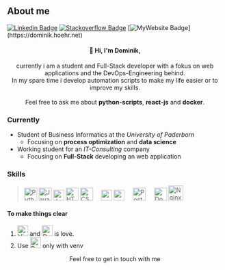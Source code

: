 <!--
**hrdominik/hrdominik** is a ✨ _special_ ✨ repository because its `README.md` (this file) appears on your GitHub profile.
-->
## About me
[![Linkedin Badge](https://img.shields.io/badge/-LinkedIn-0e76a8?logo=Linkedin&logoColor=white)](https://linkedin.com/in/dominik-hoehr)
[![Stackoverflow Badge](https://img.shields.io/badge/Stackoverflow-222426?logo=Stackoverflow&logoColor=f48024)](https://stackoverflow.com/users/16983494)
[![MyWebsite Badge](https://img.shields.io/badge/My-Website-FFB900?)](https://dominik.hoehr.net)

<h4 align=center>👋 Hi, I'm Dominik,</h4>
<p align=center>
currently i am a student and Full-Stack developer with a fokus on web applications and the DevOps-Engineering behind. <br />
In my spare time i develop automation scripts to make my life easier or to improve my skills.
<br /><br />
Feel free to ask me about <b>python-scripts</b>, <b>react-js</b> and <b>docker</b>.
</p>

### Currently 
* Student of Business Informatics at the *University of Paderborn*
   * Focusing on **process optimization** and **data science**
* Working student for an *IT-Consulting* company
   * Focusing on **Full-Stack** developing an web application

### Skills
> <img src="https://dominik.hoehr.net/assets/images/python.svg" alt="Python" height="30" /> <img src="https://dominik.hoehr.net/assets/images/java.svg" alt="Java" height="30" /> <img src="https://dominik.hoehr.net/assets/images/javascript.svg" alt="JavaScript" height="25" /> <img src="https://dominik.hoehr.net/assets/images/html5.svg" alt="HTML 5" height="30" /> <img src="https://dominik.hoehr.net/assets/images/css3.svg" alt="CSS 3" height="30" /> &nbsp;&nbsp;&nbsp; <img src="https://dominik.hoehr.net/assets/images/react.svg" alt="react" height="25" /> <img src="https://dominik.hoehr.net/assets/images/redux.svg" alt="redux" height="25" /> &nbsp;&nbsp;&nbsp; <img src="https://dominik.hoehr.net/assets/images/postgresql.svg" alt="PostgreSQL" height="30" /> &nbsp;&nbsp;&nbsp; <img src="https://dominik.hoehr.net/assets/images/docker.svg" alt="Docker and Docker Compose" height="30" /> <img src="https://dominik.hoehr.net/assets/images/nginx.svg" alt="Nginx" height="35" />

#### To make things clear
1. <img src="https://dominik.hoehr.net/assets/images/vscode.svg" alt="Visual Studio Code" height="25" /> and <img src="https://dominik.hoehr.net/assets/images/docker.svg" alt="Docker and Docker Compose" height="25" /> is love. <br/>
1. Use <img src="https://dominik.hoehr.net/assets/images/python.svg" alt="Python" height="25" /> only with venv

<p align=center>Feel free to get in touch with me</p>
